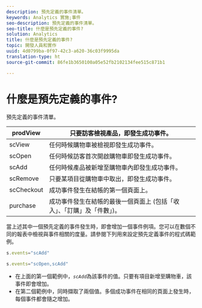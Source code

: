 ```yaml
---
description: 預先定義的事件清單。
keywords: Analytics 實施;事件
seo-description: 預先定義的事件清單。
seo-title: 什麼是預先定義的事件?
solution: Analytics
title: 什麼是預先定義的事件?
topic: 開發人員和實作
uuid: 4d0799ba-0f97-42c3-a620-36c03f9995da
translation-type: ht
source-git-commit: 86fe1b3650100a05e52fb2102134fee515c871b1

---
```



# 什麼是預先定義的事件?

預先定義的事件清單。

| prodView | 只要訪客檢視產品，即發生成功事件。 |
|---|---|
| scView | 任何時候購物車被檢視即發生成功事件。 |
| scOpen | 任何時候訪客首次開啟購物車即發生成功事件。 |
| scAdd | 任何時候產品被新增至購物車內即發生成功事件。 |
| scRemove | 只要某項目從購物車中取出，即發生成功事件。 |
| scCheckout | 成功事件發生在結帳的第一個頁面上。 |
| purchase | 成功事件發生在結帳的最後一個頁面上 (包括「收入」、「訂購」及「件數」)。 |

當上述其中一個預先定義的事件發生時，即會增加一個事件例項。您可以在數個不同的報表中檢視與事件相關的度量。請參閱下列用來設定預先定義事件的程式碼範例。

```js
s.events="scAdd"
```

```js
s.events="scOpen,scAdd"
```

* 在上面的第一個範例中，*`scAdd`*&#x200B;為該事件的值。只要有項目新增至購物車，該事件即會增加。
* 在第二個範例中，同時擷取了兩個值。多個成功事件在相同的頁面上發生時，每個事件都會隨之增加。

